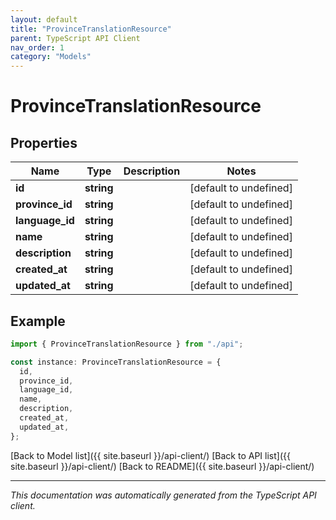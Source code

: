 ```yaml
---
layout: default
title: "ProvinceTranslationResource"
parent: TypeScript API Client
nav_order: 1
category: "Models"
---
```


# ProvinceTranslationResource

## Properties

| Name            | Type       | Description | Notes                  |
| --------------- | ---------- | ----------- | ---------------------- |
| **id**          | **string** |             | [default to undefined] |
| **province_id** | **string** |             | [default to undefined] |
| **language_id** | **string** |             | [default to undefined] |
| **name**        | **string** |             | [default to undefined] |
| **description** | **string** |             | [default to undefined] |
| **created_at**  | **string** |             | [default to undefined] |
| **updated_at**  | **string** |             | [default to undefined] |

## Example

```typescript
import { ProvinceTranslationResource } from "./api";

const instance: ProvinceTranslationResource = {
  id,
  province_id,
  language_id,
  name,
  description,
  created_at,
  updated_at,
};
```

[Back to Model list]({{ site.baseurl }}/api-client/) [Back to API list]({{ site.baseurl }}/api-client/) [Back to README]({{ site.baseurl }}/api-client/)

---

_This documentation was automatically generated from the TypeScript API client._
